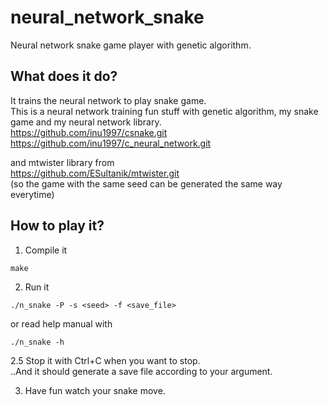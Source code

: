 # neural_network_snake
Neural network snake game player with genetic algorithm.

## What does it do?
It trains the neural network to play snake game.  
This is a neural network training fun stuff with genetic algorithm, my snake game and my neural network library.  
https://github.com/inu1997/csnake.git  
https://github.com/inu1997/c_neural_network.git

and mtwister library from  
https://github.com/ESultanik/mtwister.git  
(so the game with the same seed can be generated the same way everytime)

## How to play it?
1. Compile it
```
make
```
2. Run it
```
./n_snake -P -s <seed> -f <save_file>
```
or read help manual with
```
./n_snake -h
```
2.5 Stop it with Ctrl+C when you want to stop.  
..And it should generate a save file according to your argument.

3. Have fun watch your snake move.
